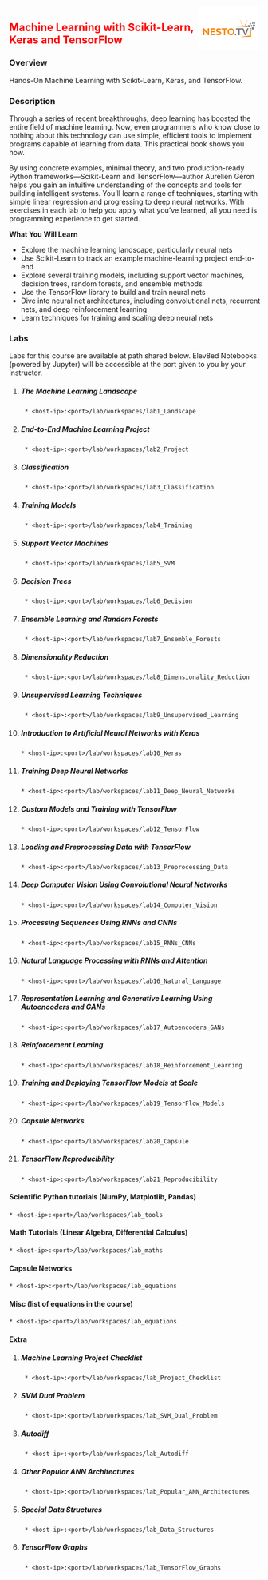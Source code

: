 <img align="right" src="./logo-small.png">

<h2><span style="color:red;">Machine Learning with Scikit-Learn, Keras and TensorFlow</span></h2>

### Overview
Hands-On Machine Learning with Scikit-Learn, Keras, and TensorFlow.

### Description
Through a series of recent breakthroughs, deep learning has boosted the entire field of machine learning. Now, even programmers who know close to nothing about this technology can use simple, efficient tools to implement programs capable of learning from data. This practical book shows you how.

By using concrete examples, minimal theory, and two production-ready Python frameworks—Scikit-Learn and TensorFlow—author Aurélien Géron helps you gain an intuitive understanding of the concepts and tools for building intelligent systems. You’ll learn a range of techniques, starting with simple linear regression and progressing to deep neural networks. With exercises in each lab to help you apply what you’ve learned, all you need is programming experience to get started.

**What You Will Learn**

- Explore the machine learning landscape, particularly neural nets
- Use Scikit-Learn to track an example machine-learning project end-to-end
- Explore several training models, including support vector machines, decision trees, random forests, and ensemble methods
- Use the TensorFlow library to build and train neural nets
- Dive into neural net architectures, including convolutional nets, recurrent nets, and deep reinforcement learning
- Learn techniques for training and scaling deep neural nets

### Labs

Labs for this course are available at path shared below. Elev8ed Notebooks (powered by Jupyter) will be accessible at the port given to you by your instructor. 

1. ##### The Machine Learning Landscape
		* <host-ip>:<port>/lab/workspaces/lab1_Landscape
2. ##### End-to-End Machine Learning Project
		* <host-ip>:<port>/lab/workspaces/lab2_Project
3. ##### Classification
		* <host-ip>:<port>/lab/workspaces/lab3_Classification
4. ##### Training Models
		* <host-ip>:<port>/lab/workspaces/lab4_Training
5. ##### Support Vector Machines
		* <host-ip>:<port>/lab/workspaces/lab5_SVM
6. ##### Decision Trees
		* <host-ip>:<port>/lab/workspaces/lab6_Decision
7. ##### Ensemble Learning and Random Forests
		* <host-ip>:<port>/lab/workspaces/lab7_Ensemble_Forests
8. ##### Dimensionality Reduction
		* <host-ip>:<port>/lab/workspaces/lab8_Dimensionality_Reduction
9. ##### Unsupervised Learning Techniques
		* <host-ip>:<port>/lab/workspaces/lab9_Unsupervised_Learning
10. ##### Introduction to Artificial Neural Networks with Keras
		* <host-ip>:<port>/lab/workspaces/lab10_Keras
11. ##### Training Deep Neural Networks
		* <host-ip>:<port>/lab/workspaces/lab11_Deep_Neural_Networks
12. ##### Custom Models and Training with TensorFlow
		* <host-ip>:<port>/lab/workspaces/lab12_TensorFlow
13. ##### Loading and Preprocessing Data with TensorFlow
		* <host-ip>:<port>/lab/workspaces/lab13_Preprocessing_Data
14. ##### Deep Computer Vision Using Convolutional Neural Networks
		* <host-ip>:<port>/lab/workspaces/lab14_Computer_Vision
15. ##### Processing Sequences Using RNNs and CNNs
		* <host-ip>:<port>/lab/workspaces/lab15_RNNs_CNNs
16. ##### Natural Language Processing with RNNs and Attention
		* <host-ip>:<port>/lab/workspaces/lab16_Natural_Language
17. ##### Representation Learning and Generative Learning Using Autoencoders and GANs
		* <host-ip>:<port>/lab/workspaces/lab17_Autoencoders_GANs
18. ##### Reinforcement Learning
		* <host-ip>:<port>/lab/workspaces/lab18_Reinforcement_Learning
19. ##### Training and Deploying TensorFlow Models at Scale
		* <host-ip>:<port>/lab/workspaces/lab19_TensorFlow_Models
20. ##### Capsule Networks
		* <host-ip>:<port>/lab/workspaces/lab20_Capsule
21. ##### TensorFlow Reproducibility
		* <host-ip>:<port>/lab/workspaces/lab21_Reproducibility


#### Scientific Python tutorials (NumPy, Matplotlib, Pandas)
	* <host-ip>:<port>/lab/workspaces/lab_tools

#### Math Tutorials (Linear Algebra, Differential Calculus)
	* <host-ip>:<port>/lab/workspaces/lab_maths

#### Capsule Networks 
	* <host-ip>:<port>/lab/workspaces/lab_equations

#### Misc (list of equations in the course)
	* <host-ip>:<port>/lab/workspaces/lab_equations


#### Extra

1. ##### Machine Learning Project Checklist
		* <host-ip>:<port>/lab/workspaces/lab_Project_Checklist
2. ##### SVM Dual Problem
		* <host-ip>:<port>/lab/workspaces/lab_SVM_Dual_Problem
3. ##### Autodiff
		* <host-ip>:<port>/lab/workspaces/lab_Autodiff
4. ##### Other Popular ANN Architectures
		* <host-ip>:<port>/lab/workspaces/lab_Popular_ANN_Architectures
5. ##### Special Data Structures
		* <host-ip>:<port>/lab/workspaces/lab_Data_Structures
6. ##### TensorFlow Graphs
		* <host-ip>:<port>/lab/workspaces/lab_TensorFlow_Graphs


